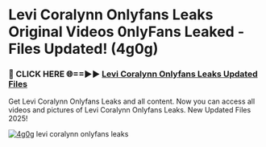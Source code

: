 # Levi Coralynn Onlyfans Leaks Original Videos 0nlyFans Leaked - Files Updated! (4g0g)

<h3>🔴 CLICK HERE 🌐==►► <a href="https://best4dudes.click/HH4t6V" rel="nofollow">Levi Coralynn Onlyfans Leaks Updated Files</a></h3>

Get Levi Coralynn Onlyfans Leaks and all content. Now you can access all videos and pictures of Levi Coralynn Onlyfans Leaks. New Updated Files 2025!

[![4g0g](https://github.com/user-attachments/assets/8c521d6e-e6e3-4a75-9320-d58ab9d79d5b)](https://best4dudes.click/HH4t6V)
levi coralynn onlyfans leaks